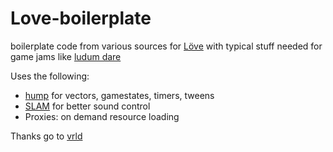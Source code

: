 # Love-boilerplate

boilerplate code from various sources for [Löve](http://www.love2d.org) with typical stuff needed for game jams like [ludum dare](https://ldjam.org)

Uses the following:

- [hump](https://github.com/vrld/hump) for vectors, gamestates, timers, tweens
- [SLAM](https://github.com/vrld/Stuff/tree/master/slam) for better sound control
- Proxies: on demand resource loading

Thanks go to [vrld](https://github.com/vrld/)
